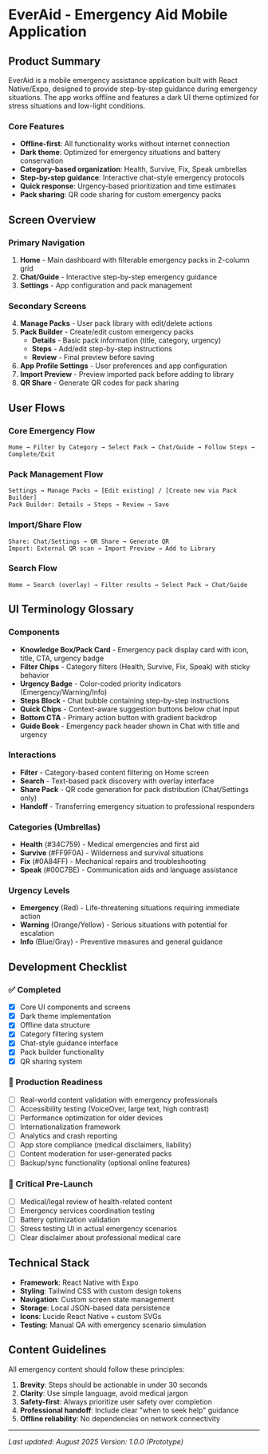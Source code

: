 # EverAid - Emergency Aid Mobile Application

## Product Summary

EverAid is a mobile emergency assistance application built with React Native/Expo, designed to provide step-by-step guidance during emergency situations. The app works offline and features a dark UI theme optimized for stress situations and low-light conditions.

### Core Features
- **Offline-first**: All functionality works without internet connection
- **Dark theme**: Optimized for emergency situations and battery conservation
- **Category-based organization**: Health, Survive, Fix, Speak umbrellas
- **Step-by-step guidance**: Interactive chat-style emergency protocols
- **Quick response**: Urgency-based prioritization and time estimates
- **Pack sharing**: QR code sharing for custom emergency packs

## Screen Overview

### Primary Navigation
1. **Home** - Main dashboard with filterable emergency packs in 2-column grid
2. **Chat/Guide** - Interactive step-by-step emergency guidance 
3. **Settings** - App configuration and pack management

### Secondary Screens
4. **Manage Packs** - User pack library with edit/delete actions
5. **Pack Builder** - Create/edit custom emergency packs
   - **Details** - Basic pack information (title, category, urgency)
   - **Steps** - Add/edit step-by-step instructions
   - **Review** - Final preview before saving
6. **App Profile Settings** - User preferences and app configuration
7. **Import Preview** - Preview imported pack before adding to library
8. **QR Share** - Generate QR codes for pack sharing

## User Flows

### Core Emergency Flow
```
Home → Filter by Category → Select Pack → Chat/Guide → Follow Steps → Complete/Exit
```

### Pack Management Flow
```
Settings → Manage Packs → [Edit existing] / [Create new via Pack Builder]
Pack Builder: Details → Steps → Review → Save
```

### Import/Share Flow
```
Share: Chat/Settings → QR Share → Generate QR
Import: External QR scan → Import Preview → Add to Library
```

### Search Flow
```
Home → Search (overlay) → Filter results → Select Pack → Chat/Guide
```

## UI Terminology Glossary

### Components
- **Knowledge Box/Pack Card** - Emergency pack display card with icon, title, CTA, urgency badge
- **Filter Chips** - Category filters (Health, Survive, Fix, Speak) with sticky behavior
- **Urgency Badge** - Color-coded priority indicators (Emergency/Warning/Info)
- **Steps Block** - Chat bubble containing step-by-step instructions
- **Quick Chips** - Context-aware suggestion buttons below chat input
- **Bottom CTA** - Primary action button with gradient backdrop
- **Guide Book** - Emergency pack header shown in Chat with title and urgency

### Interactions
- **Filter** - Category-based content filtering on Home screen
- **Search** - Text-based pack discovery with overlay interface  
- **Share Pack** - QR code generation for pack distribution (Chat/Settings only)
- **Handoff** - Transferring emergency situation to professional responders

### Categories (Umbrellas)
- **Health** (#34C759) - Medical emergencies and first aid
- **Survive** (#FF9F0A) - Wilderness and survival situations
- **Fix** (#0A84FF) - Mechanical repairs and troubleshooting
- **Speak** (#00C7BE) - Communication aids and language assistance

### Urgency Levels
- **Emergency** (Red) - Life-threatening situations requiring immediate action
- **Warning** (Orange/Yellow) - Serious situations with potential for escalation
- **Info** (Blue/Gray) - Preventive measures and general guidance

## Development Checklist

### ✅ Completed
- [x] Core UI components and screens
- [x] Dark theme implementation
- [x] Offline data structure
- [x] Category filtering system
- [x] Chat-style guidance interface
- [x] Pack builder functionality
- [x] QR sharing system

### 🔲 Production Readiness
- [ ] Real-world content validation with emergency professionals
- [ ] Accessibility testing (VoiceOver, large text, high contrast)
- [ ] Performance optimization for older devices
- [ ] Internationalization framework
- [ ] Analytics and crash reporting
- [ ] App store compliance (medical disclaimers, liability)
- [ ] Content moderation for user-generated packs
- [ ] Backup/sync functionality (optional online features)

### 🚨 Critical Pre-Launch
- [ ] Medical/legal review of health-related content
- [ ] Emergency services coordination testing
- [ ] Battery optimization validation
- [ ] Stress testing UI in actual emergency scenarios
- [ ] Clear disclaimer about professional medical care

## Technical Stack

- **Framework**: React Native with Expo
- **Styling**: Tailwind CSS with custom design tokens
- **Navigation**: Custom screen state management
- **Storage**: Local JSON-based data persistence
- **Icons**: Lucide React Native + custom SVGs
- **Testing**: Manual QA with emergency scenario simulation

## Content Guidelines

All emergency content should follow these principles:
1. **Brevity**: Steps should be actionable in under 30 seconds
2. **Clarity**: Use simple language, avoid medical jargon
3. **Safety-first**: Always prioritize user safety over completion
4. **Professional handoff**: Include clear "when to seek help" guidance
5. **Offline reliability**: No dependencies on network connectivity

---

*Last updated: August 2025*
*Version: 1.0.0 (Prototype)*